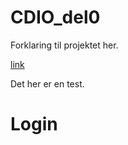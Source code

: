 # CDIO_del0

Forklaring til projektet her.

[link](https://google.com)

Det her er en test.

# Login